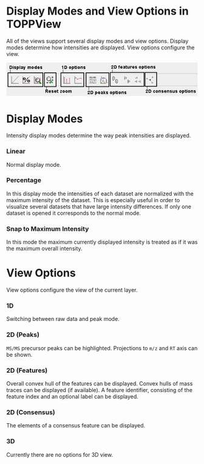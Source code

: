 Display Modes and View Options in TOPPView
==========================================

All of the views support several display modes and view options.
Display modes determine how intensities are displayed. View options configure the view.

![](../../images/tutorials/topp/TOPPView_icons.png)

# Display Modes

Intensity display modes determine the way peak intensities are displayed.

### Linear

Normal display mode.

### Percentage

In this display mode the intensities of each dataset are normalized with the maximum intensity of the dataset. This is
especially useful in order to visualize several datasets that have large intensity differences. If only one dataset is
opened it corresponds to the normal mode.

### Snap to Maximum Intensity

In this mode the maximum currently displayed intensity is treated as if it was the maximum overall intensity.

# View Options

View options configure the view of the current layer.

### 1D

Switching between raw data and peak mode.

### 2D (Peaks)

`MS/MS` precursor peaks can be highlighted.
Projections to `m/z` and `RT` axis can be shown.

### 2D (Features)

Overall convex hull of the features can be displayed.
Convex hulls of mass traces can be displayed (if available).
A feature identifier, consisting of the feature index and an optional label can be displayed.

### 2D (Consensus)

The elements of a consensus feature can be displayed.

### 3D

Currently there are no options for 3D view.
